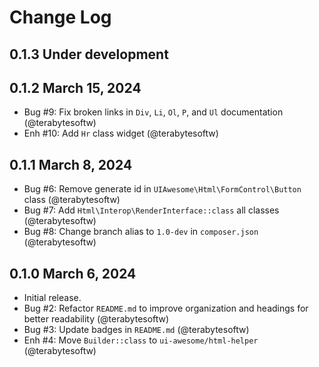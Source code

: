 # Change Log

## 0.1.3 Under development

## 0.1.2 March 15, 2024

- Bug #9: Fix broken links in `Div`, `Li`, `Ol`, `P`, and `Ul` documentation (@terabytesoftw)
- Enh #10: Add `Hr` class widget (@terabytesoftw)

## 0.1.1 March 8, 2024

- Bug #6: Remove generate id in `UIAwesome\Html\FormControl\Button` class (@terabytesoftw)
- Bug #7: Add `Html\Interop\RenderInterface::class` all classes (@terabytesoftw)
- Bug #8: Change branch alias to `1.0-dev` in `composer.json` (@terabytesoftw)

## 0.1.0 March 6, 2024

- Initial release.
- Bug #2: Refactor `README.md` to improve organization and headings for better readability (@terabytesoftw)
- Bug #3: Update badges in `README.md` (@terabytesoftw)
- Enh #4: Move `Builder::class` to `ui-awesome/html-helper` (@terabytesoftw)
